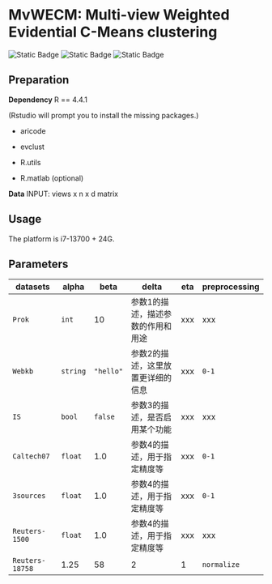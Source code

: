 # MvWECM: Multi-view Weighted Evidential C-Means clustering
![Static Badge](https://img.shields.io/badge/Multi%20view%20Clustering-green)
![Static Badge](https://img.shields.io/badge/R-blue)
![Static Badge](https://img.shields.io/badge/Pattern%20Recognition-orange)

## Preparation
**Dependency**
R == 4.4.1

(Rstudio will prompt you to install the missing packages.)

* aricode 

* evclust 

* R.utils

* R.matlab  (optional)

**Data**
INPUT: views x n x d matrix 

## Usage
The platform is i7-13700 + 24G.

## Parameters

| datasets         | alpha     | beta    | delta |  eta  | preprocessing  | 
| -------------- | -------- | ---------- | --------------------------- | ------| ------|
| `Prok`         | `int`    | 10         | 参数1的描述，描述参数的作用和用途 | xxx |xxx |
| `Webkb`        | `string` | `"hello"`  | 参数2的描述，这里放置更详细的信息 | xxx|`0-1` |
| `IS`           | `bool`   | `false`    | 参数3的描述，是否启用某个功能 | xxx |xxx |
| `Caltech07`    | `float`  | 1.0        | 参数4的描述，用于指定精度等 | xxx |`0-1` |
| `3sources`     | `float`  | 1.0        | 参数4的描述，用于指定精度等 | xxx |`0-1`|
| `Reuters-1500` | `float`  | 1.0        | 参数4的描述，用于指定精度等 | xxx |xxx |
| `Reuters-18758`|   1.25   | 58         | 2 | 1 |`normalize` |
